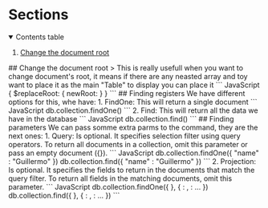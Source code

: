 
# Sections

<details open="open">
  <summary>Contents table</summary>
  <ol>
    <li>
      <a href="#Change-the-document-root">Change the document root</a>
    </li>
  </ol>
</details>
## Change the document root
> This is really usefull when you want to change document's root, it means if there are any neasted array and toy want to place it as the main "Table" to display you can place it
``` JavaScript
{ $replaceRoot: { newRoot: <replacementDocument> } }
```
## Finding registers
We have different options for this, whe have:
1. FindOne: This will return a single document
``` JavaScript
db.collection.findOne()
```
2. Find: This will return all the data we have in the database
``` JavaScript
db.collection.find()
```
## Finding parameters
We can pass somme extra parms to the command, they are the next ones: 
1. Query: Is optional. It specifies selection filter using query operators. To return all documents in a collection, omit this parameter or pass an empty document ({}).
``` JavaScript
db.collection.findOne({ "name" : "Guillermo" })
db.collection.find({ "name" : "Guillermo" })
```
2. Projection: Is optional. It specifies the fields to return in the documents that match the query filter. To return all fields in the matching documents, omit this parameter.
``` JavaScript
db.collection.findOne({ }, { <field1>: <value>, <field2>: <value> ... })
db.collection.find({ }, { <field1>: <value>, <field2>: <value> ... })
```
